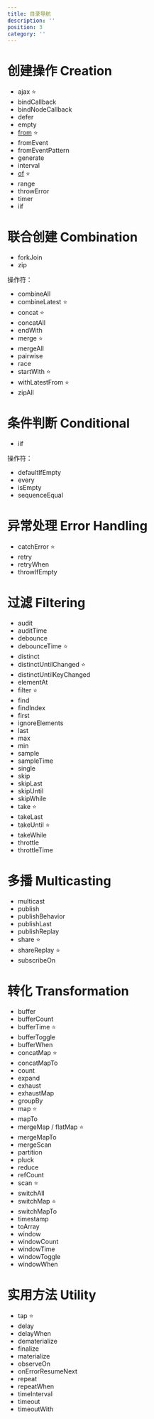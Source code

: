 ```yaml
---
title: 目录导航
description: ''
position: 3
category: ''
---
```


# 创建操作 Creation

- ajax ⭐
- bindCallback
- bindNodeCallback
- defer
- empty
- [from](/creation/from) ⭐
- fromEvent
- fromEventPattern
- generate
- interval
- [of](/creation/of) ⭐
- range
- throwError
- timer
- iif

# 联合创建 Combination

- forkJoin
- zip

操作符：

- combineAll
- combineLatest ⭐
- concat ⭐
- concatAll
- endWith
- merge ⭐
- mergeAll
- pairwise
- race
- startWith ⭐
- withLatestFrom ⭐
- zipAll

# 条件判断 Conditional

- iif

操作符：

- defaultIfEmpty
- every
- isEmpty
- sequenceEqual

# 异常处理 Error Handling

- catchError ⭐
- retry
- retryWhen
- throwIfEmpty

# 过滤 Filtering

- audit
- auditTime
- debounce
- debounceTime ⭐
- distinct
- distinctUntilChanged ⭐
- distinctUntilKeyChanged
- elementAt
- filter ⭐
- find
- findIndex
- first
- ignoreElements
- last
- max
- min
- sample
- sampleTime
- single
- skip
- skipLast
- skipUntil
- skipWhile
- take ⭐
- takeLast
- takeUntil ⭐
- takeWhile
- throttle
- throttleTime

# 多播 Multicasting

- multicast
- publish
- publishBehavior
- publishLast
- publishReplay
- share ⭐
- shareReplay ⭐
- subscribeOn

# 转化 Transformation

- buffer
- bufferCount
- bufferTime ⭐
- bufferToggle
- bufferWhen
- concatMap ⭐
- concatMapTo
- count
- expand
- exhaust
- exhaustMap
- groupBy
- map ⭐
- mapTo
- mergeMap / flatMap ⭐
- mergeMapTo
- mergeScan
- partition
- pluck
- reduce
- refCount
- scan ⭐
- switchAll
- switchMap ⭐
- switchMapTo
- timestamp
- toArray
- window
- windowCount
- windowTime
- windowToggle
- windowWhen

# 实用方法 Utility

- tap ⭐
- delay
- delayWhen
- dematerialize
- finalize
- materialize
- observeOn
- onErrorResumeNext
- repeat
- repeatWhen
- timeInterval
- timeout
- timeoutWith
  <!-- - toPromise -->
